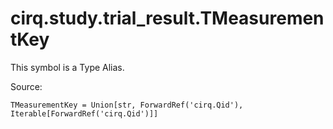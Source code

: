 <div itemscope itemtype="http://developers.google.com/ReferenceObject">
<meta itemprop="name" content="cirq.study.trial_result.TMeasurementKey" />
<meta itemprop="path" content="Stable" />
</div>

# cirq.study.trial_result.TMeasurementKey


This symbol is a Type Alias.


Source:

<pre class="devsite-click-to-copy prettyprint lang-py tfo-signature-link">
<code>TMeasurementKey = Union[str, ForwardRef('cirq.Qid'), Iterable[ForwardRef('cirq.Qid')]]
</code></pre>




